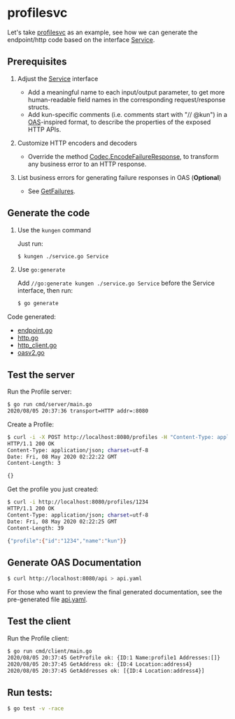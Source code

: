 # profilesvc

Let's take [profilesvc](https://github.com/go-kit/kit/tree/266ff8dc37c693d0649707e519c93c1f85868bdc/examples/profilesvc) as an example, see how we can generate the endpoint/http code based on the interface [Service](https://github.com/go-kit/kit/blob/266ff8dc37c693d0649707e519c93c1f85868bdc/examples/profilesvc/service.go#L9-L20).


## Prerequisites

1. Adjust the [Service](https://github.com/RussellLuo/kun/blob/master/examples/profilesvc/service.go#L11-L39) interface

    - Add a meaningful name to each input/output parameter, to get more human-readable field names in the corresponding request/response structs.
    - Add kun-specific comments (i.e. comments start with "// @kun") in a [OAS](http://spec.openapis.org/oas/v3.0.3)-inspired format, to describe the properties of the exposed HTTP APIs.

2. Customize HTTP encoders and decoders

    - Override the method [Codec.EncodeFailureResponse](https://github.com/RussellLuo/kun/blob/master/examples/profilesvc/codec.go#L14-L18), to transform any business error to an HTTP response.

3. List business errors for generating failure responses in OAS (**Optional**)

    - See [GetFailures](https://github.com/RussellLuo/kun/blob/master/examples/profilesvc/codec.go#L37-L52).


## Generate the code

1. Use the `kungen` command

    Just run:

    ```bash
    $ kungen ./service.go Service
    ```

2. Use `go:generate`

    Add `//go:generate kungen ./service.go Service` before the Service interface, then run:

    ```bash
    $ go generate
    ```

Code generated:

- [endpoint.go](endpoint.go)
- [http.go](http.go)
- [http_client.go](http_client.go)
- [oasv2.go](oasv2.go)


## Test the server

Run the Profile server:

```bash
$ go run cmd/server/main.go
2020/08/05 20:37:36 transport=HTTP addr=:8080
```

Create a Profile:

```bash
$ curl -i -X POST http://localhost:8080/profiles -H "Content-Type: application/json" -d '{"profile": {"id": "1234", "name": "kun"}}'
HTTP/1.1 200 OK
Content-Type: application/json; charset=utf-8
Date: Fri, 08 May 2020 02:22:22 GMT
Content-Length: 3

{}
```

Get the profile you just created:

```bash
$ curl -i http://localhost:8080/profiles/1234
HTTP/1.1 200 OK
Content-Type: application/json; charset=utf-8
Date: Fri, 08 May 2020 02:22:25 GMT
Content-Length: 39

{"profile":{"id":"1234","name":"kun"}}
```


## Generate OAS Documentation

```bash
$ curl http://localhost:8080/api > api.yaml
```

For those who want to preview the final generated documentation, see the pre-generated file [api.yaml](api.yaml).


## Test the client

Run the Profile client:

```bash
$ go run cmd/client/main.go
2020/08/05 20:37:45 GetProfile ok: {ID:1 Name:profile1 Addresses:[]}
2020/08/05 20:37:45 GetAddress ok: {ID:4 Location:address4}
2020/08/05 20:37:45 GetAddresses ok: [{ID:4 Location:address4}]
```


## Run tests:

```bash
$ go test -v -race
```
